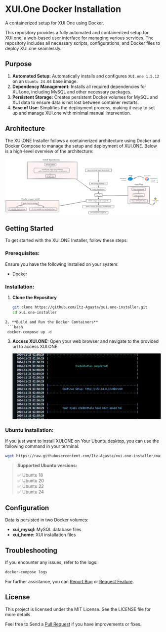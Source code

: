 # XUI.One Docker Installation

A containerized setup for XUI One using Docker.

<!-- Description -->

This repository provides a fully automated and containerized setup for XUI.one, a web-based user interface for managing various services. The repository includes all necessary scripts, configurations, and Docker files to deploy XUI.one seamlessly.

## Purpose

1. **Automated Setup:** Automatically installs and configures `XUI.one 1.5.12` on an `Ubuntu 24.04` base image.
2. **Dependency Management:** Installs all required dependencies for XUI.one, including MySQL and other necessary packages.
3. **Persistent Storage:** Creates persistent Docker volumes for MySQL and XUI data to ensure data is not lost between container restarts.
4. **Ease of Use:** Simplifies the deployment process, making it easy to set up and manage XUI.one with minimal manual intervention.

<!-- Architecture -->

## Architecture

The XUI.ONE Installer follows a containerized architecture using Docker and Docker Compose to manage the setup and deployment of XUI.ONE. Below is a high-level overview of the architecture:

![arch](assets/arch.png)

## Getting Started

To get started with the XUI.ONE Installer, follow these steps:

### Prerequisites:

Ensure you have the following installed on your system:

- [Docker](https://docs.docker.com/desktop/setup/install/windows-install/)

### Installation:

1. **Clone the Repository**
   ```bash
   git clone https://github.com/Itz-Agasta/xui.one-installer.git
   cd xui.one-installer
   ```

````
2. **Build and Run the Docker Containers**
 ```bash
 docker-compose up -d
````

3. **Access XUI.ONE:** Open your web browser and navigate to the provided url to access XUI.ONE.

   ![setup](assets/setup_link.png)

### Ubuntu installation:

If you just want to install XUI.ONE on Your Ubuntu desktop, you can use the following command in your terminal:

```bash
wget https://raw.githubusercontent.com/Itz-Agasta/xui.one-installer/main/install.sh -O install.sh && chmod +x install.sh && ./install.sh
```

> **Supported Ubuntu versions:**
>
> ✅ Ubuntu 18</br>
> ✅ Ubuntu 20</br>
> ✅ Ubuntu 22</br>
> ✅ Ubuntu 24</br>

## Configuration

Data is persisted in two Docker volumes:

- **xui_mysql:** MySQL database files
- **xui_home:** XUI installation files

## Troubleshooting

If you encounter any issues, refer to the logs:

```bash
docker-compose logs
```

For further assistance, you can [Report Bug](https://github.com/Itz-Agasta/xui.one-installer/issues) or [Request Feature](https://github.com/Itz-Agasta/xui.one-installer/issues).

## License

This project is licensed under the MIT License. See the LICENSE file for more details.

Feel free to Send a [Pull Request](https://github.com/Itz-Agasta/xui.one-installer/pulls) if you have improvements or fixes.
